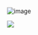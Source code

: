 #### 
![image](https://user-images.githubusercontent.com/20998959/133593630-3bb1e989-0cb4-4f84-8a35-0a4698be10ca.png)

[![](https://img.youtube.com/vi/FO2uRCU9l7M/0.jpg)](https://www.youtube.com/watch?v=FO2uRCU9l7M)
